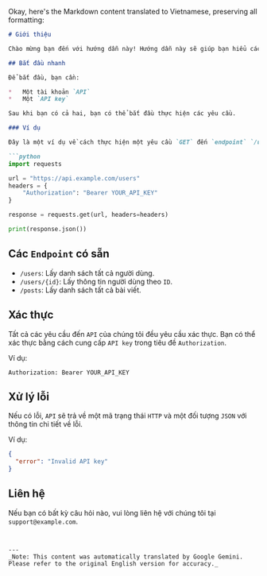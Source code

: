 Okay, here's the Markdown content translated to Vietnamese, preserving all formatting:

```markdown
# Giới thiệu

Chào mừng bạn đến với hướng dẫn này! Hướng dẫn này sẽ giúp bạn hiểu cách sử dụng `API` của chúng tôi.

## Bắt đầu nhanh

Để bắt đầu, bạn cần:

*   Một tài khoản `API`
*   Một `API key`

Sau khi bạn có cả hai, bạn có thể bắt đầu thực hiện các yêu cầu.

### Ví dụ

Đây là một ví dụ về cách thực hiện một yêu cầu `GET` đến `endpoint` `/users`:

```python
import requests

url = "https://api.example.com/users"
headers = {
    "Authorization": "Bearer YOUR_API_KEY"
}

response = requests.get(url, headers=headers)

print(response.json())
```

## Các `Endpoint` có sẵn

*   `/users`: Lấy danh sách tất cả người dùng.
*   `/users/{id}`: Lấy thông tin người dùng theo `ID`.
*   `/posts`: Lấy danh sách tất cả bài viết.

## Xác thực

Tất cả các yêu cầu đến `API` của chúng tôi đều yêu cầu xác thực. Bạn có thể xác thực bằng cách cung cấp `API key` trong tiêu đề `Authorization`.

Ví dụ:

```
Authorization: Bearer YOUR_API_KEY
```

## Xử lý lỗi

Nếu có lỗi, `API` sẽ trả về một mã trạng thái `HTTP` và một đối tượng `JSON` với thông tin chi tiết về lỗi.

Ví dụ:

```json
{
  "error": "Invalid API key"
}
```

## Liên hệ

Nếu bạn có bất kỳ câu hỏi nào, vui lòng liên hệ với chúng tôi tại `support@example.com`.
```


---
_Note: This content was automatically translated by Google Gemini. Please refer to the original English version for accuracy._